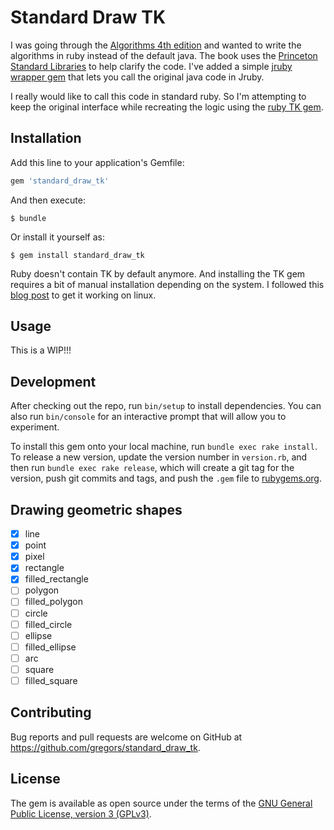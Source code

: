 # Standard Draw TK 

I was going through the [Algorithms 4th edition](https://algs4.cs.princeton.edu/home/) and wanted to write the algorithms in ruby instead of the default java. The book uses the [Princeton Standard Libraries](https://introcs.cs.princeton.edu/java/stdlib/) to help clarify the code. I've added a simple [jruby wrapper gem](https://rubygems.org/gems/princeton_standard_libraries) that lets you call the original java code in Jruby. 

I really would like to call this code in standard ruby. So I'm attempting to keep the original interface while recreating the logic using the [ruby TK gem](https://github.com/ruby/tk).

## Installation

Add this line to your application's Gemfile:

```ruby
gem 'standard_draw_tk'
```

And then execute:

    $ bundle

Or install it yourself as:

    $ gem install standard_draw_tk
Ruby doesn't contain TK by default anymore. And installing the TK gem requires a bit of manual installation depending on the system. I followed this [blog post](https://saveriomiroddi.github.io/Installing-ruby-tk-bindings-gem-on-ubuntu/) to get it working on linux.

## Usage

This is a WIP!!!
## Development

After checking out the repo, run `bin/setup` to install dependencies. You can also run `bin/console` for an interactive prompt that will allow you to experiment.

To install this gem onto your local machine, run `bundle exec rake install`. To release a new version, update the version number in `version.rb`, and then run `bundle exec rake release`, which will create a git tag for the version, push git commits and tags, and push the `.gem` file to [rubygems.org](https://rubygems.org).

## Drawing geometric shapes
* [x] line
* [x] point
* [x] pixel
* [x] rectangle
* [x] filled_rectangle
* [ ] polygon
* [ ] filled_polygon
* [ ] circle
* [ ] filled_circle
* [ ] ellipse
* [ ] filled_ellipse
* [ ] arc
* [ ] square
* [ ] filled_square

## Contributing

Bug reports and pull requests are welcome on GitHub at https://github.com/gregors/standard_draw_tk.

## License

The gem is available as open source under the terms of the [GNU General Public License, version 3 (GPLv3)](http://www.gnu.org/copyleft/gpl.html).

